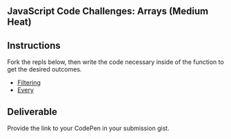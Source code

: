 ## JavaScript Code Challenges: Arrays (Medium Heat)

## Instructions

Fork the repls below, then write the code necessary inside of the function to get the desired outcomes.

- [Filtering](https://repl.it/@ameseee/Filtering-Medium)
- [Every](https://repl.it/@ameseee/Every-Medium)

## Deliverable

Provide the link to your CodePen in your submission gist.
